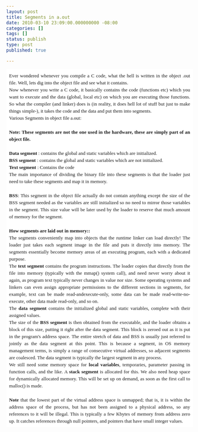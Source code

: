 ```yaml
---
layout: post
title: Segments in a.out
date: 2010-03-10 23:09:00.000000000 -08:00
categories: []
tags: []
status: publish
type: post
published: true

---
```

<p><span style="  ;font-family:'Times New Roman';font-size:medium;">
<div style="background-image: initial; background-attachment: initial; background-origin: initial; background-clip: initial; background-color: rgb(255, 255, 255); font: normal normal normal 13px/19px Georgia, 'Times New Roman', 'Bitstream Charter', Times, serif; padding-top: 0.6em; padding-right: 0.6em; padding-bottom: 0.6em; padding-left: 0.6em; margin-top: 0px; margin-right: 0px; margin-bottom: 0px; margin-left: 0px; background-position: initial initial; background-repeat: initial initial; ">
<div style="text-align: justify;">Ever wondered whenever you compile a C code, what the hell is written in the object .out file. Well, lets dig into the object file and see what it contains.</div>
<div></div>
<div style="text-align: justify;"></div>
<div style="text-align: justify;">Now whenever you write a C code, it basically contains the code (functions etc) which you want to execute and the data (global, local etc) on which you are executing those functions. So what the compiler (and linker) does is (in reality, it does hell lot of stuff but just to make things simple-), it takes the code and the data and put them into segments.</div>
<div></div>
<div style="text-align: justify;"></div>
<div style="text-align: justify;">Various Segments in object file a.out:</div>
<div></div>
<div style="text-align: justify;"><span mce_name="strong" mce_style="font-weight: bold;" style="font-weight: bold; "><br /></span></div>
<div style="text-align: justify;"><span mce_name="strong" mce_style="font-weight: bold;" style="font-weight: bold; ">Note: These segments are not the one used in the hardware, these are simply part of an object file.</span></div>
<div style="text-align: justify;"><span mce_name="strong" mce_style="font-weight: bold;" style="font-weight: bold; "><br /></span></div>
<div></div>
<div style="text-align: justify;"><span mce_name="strong" mce_style="font-weight: bold;" style="font-weight: bold; ">Data segment</span> : contains the global and static variables which are initialized.</div>
<div style="text-align: justify;"><span mce_name="strong" mce_style="font-weight: bold;" style="font-weight: bold; ">BSS segment </span>: contains the global and static variables which are not initialized.</div>
<div style="text-align: justify;"><span mce_name="strong" mce_style="font-weight: bold;" style="font-weight: bold; ">Text segment</span> : Contains the code</div>
<div></div>
<div style="text-align: justify;"></div>
<div style="text-align: justify;">The main importance of dividing the binary file into these segments is that the loader just need to take these segments and map it in memory.</div>
<div></div>
<div style="text-align: justify;"><span mce_name="strong" mce_style="font-weight: bold;" style="font-weight: bold; "><br /></span></div>
<div style="text-align: justify;"><span mce_name="strong" mce_style="font-weight: bold;" style="font-weight: bold; ">BSS</span>: This segment in the object file actually do not contain anything except the size of the BSS segment needed as the variables are still initialized so no need to mirror those variables in the segment. This size value will be later used by the loader to reserve that much amount of memory for the segment.</div>
<div></div>
<div style="text-align: justify;"><span mce_name="strong" mce_style="font-weight: bold;" style="font-weight: bold; "><br /></span></div>
<div style="text-align: justify;"><span mce_name="strong" mce_style="font-weight: bold;" style="font-weight: bold; ">How segments are laid out in memory::</span></div>
<div style="text-align: justify;">The segments conveniently map into objects that the runtime linker can load directly! The loader just takes each segment image in the file and puts it directly into memory. The segments essentially become memory areas of an executing program, each with a dedicated purpose.</div>
<div></div>
<div style="text-align: justify;"></div>
<div style="text-align: justify;">The <span mce_name="strong" mce_style="font-weight: bold;" style="font-weight: bold; ">text segment</span> contains the program instructions. The loader copies that directly from the file into memory (typically with the mmap() system call), and need never worry about it again, as program text typically never changes in value nor size. Some operating systems and linkers can even assign appropriate permissions to the different sections in segments, for example, text can be made read-andexecute-only, some data can be made read-write-no-execute, other data made read-only, and so on. </div>
<div style="text-align: justify;"></div>
<div style="text-align: justify;">The <b>data segment</b> contains the initialized global and static variables, complete with their assigned values.</div>
<div></div>
<div style="text-align: justify;"></div>
<div style="text-align: justify;">The size of the <b>BSS segment</b> is then obtained from the executable, and the loader obtains a block of this size, putting it right after the data segment. This block is zeroed out as it is put in the program's address space. The entire stretch of data and BSS is usually just referred to jointly as the data segment at this point. This is because a segment, in OS memory management terms, is simply a range of consecutive virtual addresses, so adjacent segments are coalesced. The data segment is typically the largest segment in any process.</div>
<div></div>
<div style="text-align: justify;"></div>
<div style="text-align: justify;">We still need some memory space for <b>local variables</b>, temporaries, parameter passing in function calls, and the like. A <b>stack segment</b> is allocated for this. We also need heap space for dynamically allocated memory. This will be set up on demand, as soon as the first call to malloc() is made.</div>
<div></div>
<div style="text-align: justify;"><span mce_name="strong" mce_style="font-weight: bold;" style="font-weight: bold; "><br /></span></div>
<div style="text-align: justify;"><span mce_name="strong" mce_style="font-weight: bold;" style="font-weight: bold; ">Note</span> that the lowest part of the virtual address space is unmapped; that is, it is within the address space of the process, but has not been assigned to a physical address, so any references to it will be illegal. This is typically a few Kbytes of memory from address zero up. It catches references through null pointers, and pointers that have small integer values.</div>
</div>
<p></span></p>
